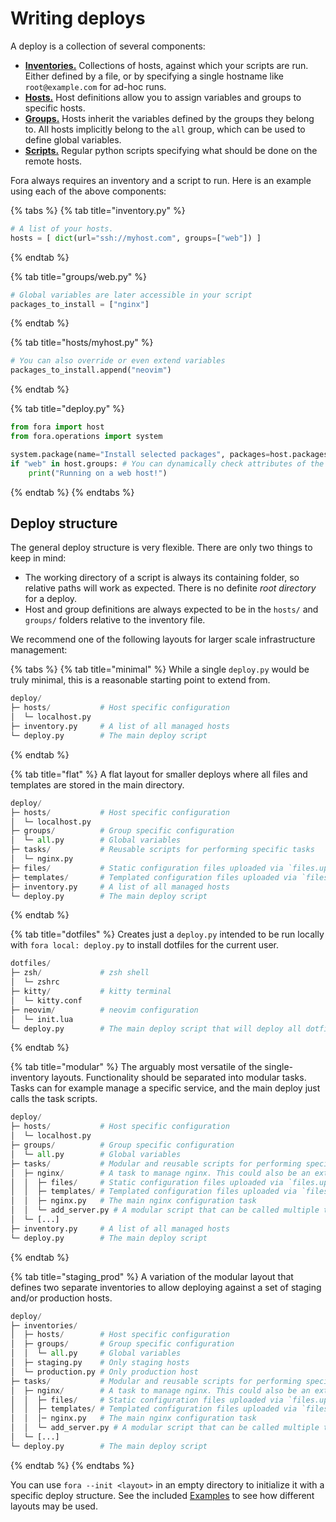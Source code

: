 # Writing deploys

A deploy is a collection of several components:

* [**Inventories.**](TODO/) Collections of hosts, against which your scripts are run. Either defined by a file, or by specifying a single hostname like `root@example.com` for ad-hoc runs.
* [**Hosts.**](TODO/) Host definitions allow you to assign variables and groups to specific hosts.
* [**Groups.**](TODO/) Hosts inherit the variables defined by the groups they belong to. All hosts implicitly belong to the `all` group, which can be used to define global variables.
* [**Scripts.**](TODO/) Regular python scripts specifying what should be done on the remote hosts.

Fora always requires an inventory and a script to run. Here is an example using each of the above components:

{% tabs %}
{% tab title="inventory.py" %}
```python
# A list of your hosts.
hosts = [ dict(url="ssh://myhost.com", groups=["web"]) ]
```
{% endtab %}

{% tab title="groups/web.py" %}
```python
# Global variables are later accessible in your script
packages_to_install = ["nginx"]
```
{% endtab %}

{% tab title="hosts/myhost.py" %}
```python
# You can also override or even extend variables
packages_to_install.append("neovim")
```
{% endtab %}

{% tab title="deploy.py" %}
```python
from fora import host
from fora.operations import system

system.package(name="Install selected packages", packages=host.packages_to_install)
if "web" in host.groups: # You can dynamically check attributes of the host
	print("Running on a web host!")
```
{% endtab %}
{% endtabs %}

## Deploy structure

The general deploy structure is very flexible. There are only two things to keep in mind:

* The working directory of a script is always its containing folder, so relative paths will work as expected. There is no definite _root directory_ for a deploy.
* Host and group definitions are always expected to be in the `hosts/` and `groups/` folders relative to the inventory file.

We recommend one of the following layouts for larger scale infrastructure management:

{% tabs %}
{% tab title="minimal" %}
While a single `deploy.py` would be truly minimal, this is a reasonable starting point to extend from.

```python
deploy/
├─ hosts/           # Host specific configuration
│  └─ localhost.py
├─ inventory.py     # A list of all managed hosts
└─ deploy.py        # The main deploy script
```
{% endtab %}

{% tab title="flat" %}
A flat layout for smaller deploys where all files and templates are stored in the main directory.

```python
deploy/
├─ hosts/           # Host specific configuration
│  └─ localhost.py
├─ groups/          # Group specific configuration
│  └─ all.py        # Global variables
├─ tasks/           # Reusable scripts for performing specific tasks
│  └─ nginx.py
├─ files/           # Static configuration files uploaded via `files.upload()`
├─ templates/       # Templated configuration files uploaded via `files.template()`
├─ inventory.py     # A list of all managed hosts
└─ deploy.py        # The main deploy script
```
{% endtab %}

{% tab title="dotfiles" %}
Creates just a `deploy.py` intended to be run locally with `fora local: deploy.py` to install dotfiles for the current user.

```python
dotfiles/
├─ zsh/             # zsh shell
│  └─ zshrc
├─ kitty/           # kitty terminal
│  └─ kitty.conf
├─ neovim/          # neovim configuration
│  └─ init.lua
└─ deploy.py        # The main deploy script that will deploy all dotfiles
```
{% endtab %}

{% tab title="modular" %}
The arguably most versatile of the single-inventory layouts. Functionality should be separated into modular tasks. Tasks can for example manage a specific service, and the main deploy just calls the task scripts.

```python
deploy/
├─ hosts/           # Host specific configuration
│  └─ localhost.py
├─ groups/          # Group specific configuration
│  └─ all.py        # Global variables
├─ tasks/           # Modular and reusable scripts for performing specific tasks
│  ├─ nginx/        # A task to manage nginx. This could also be an external repository.
│  │  ├─ files/     # Static configuration files uploaded via `files.upload()`
│  │  ├─ templates/ # Templated configuration files uploaded via `files.template()`
│  │  ├─ nginx.py   # The main nginx configuration task
│  │  └─ add_server.py # A modular script that can be called multiple times to add server blocks
│  └─ [...]
├─ inventory.py     # A list of all managed hosts
└─ deploy.py        # The main deploy script
```
{% endtab %}

{% tab title="staging_prod" %}
A variation of the modular layout that defines two separate inventories to allow deploying against a set of staging and/or production hosts.

```python
deploy/
├─ inventories/
│  ├─ hosts/        # Host specific configuration
│  ├─ groups/       # Group specific configuration
│  │  └─ all.py     # Global variables
│  ├─ staging.py    # Only staging hosts
│  └─ production.py # Only production host
├─ tasks/           # Modular and reusable scripts for performing specific tasks
│  ├─ nginx/        # A task to manage nginx. This could also be an external repository.
│  │  ├─ files/     # Static configuration files uploaded via `files.upload()`
│  │  ├─ templates/ # Templated configuration files uploaded via `files.template()`
│  │  │─ nginx.py   # The main nginx configuration task
│  │  └─ add_server.py # A modular script that can be called multiple times to add server blocks
│  └─ [...]
└─ deploy.py        # The main deploy script
```
{% endtab %}
{% endtabs %}

You can use `fora --init <layout>` in an empty directory to initialize it with a specific deploy structure. See the included [Examples](../TODO/) to see how different layouts may be used.
